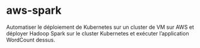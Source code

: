 # aws-spark
Automatiser le déploiement de Kubernetes sur un cluster de VM sur AWS et déployer Hadoop Spark sur le cluster Kubernetes et  exécuter l’application WordCount dessus.
